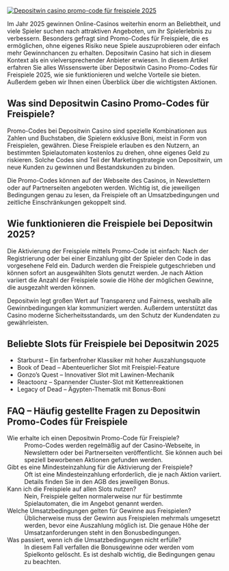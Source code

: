 [![Depositwin casino promo-code für freispiele 2025](https://123-caf.pages.dev/gitsignup.png)](https://vrmoo.ru/Bt82HjjY)

<p>Im Jahr 2025 gewinnen Online-Casinos weiterhin enorm an Beliebtheit, und viele Spieler suchen nach attraktiven Angeboten, um ihr Spielerlebnis zu verbessern. Besonders gefragt sind Promo-Codes für Freispiele, die es ermöglichen, ohne eigenes Risiko neue Spiele auszuprobieren oder einfach mehr Gewinnchancen zu erhalten. Depositwin Casino hat sich in diesem Kontext als ein vielversprechender Anbieter erwiesen. In diesem Artikel erfahren Sie alles Wissenswerte über Depositwin Casino Promo-Codes für Freispiele 2025, wie sie funktionieren und welche Vorteile sie bieten. Außerdem geben wir Ihnen einen Überblick über die wichtigsten Aktionen.</p>  <h2>Was sind Depositwin Casino Promo-Codes für Freispiele?</h2> <p>Promo-Codes bei Depositwin Casino sind spezielle Kombinationen aus Zahlen und Buchstaben, die Spielern exklusive Boni, meist in Form von Freispielen, gewähren. Diese Freispiele erlauben es den Nutzern, an bestimmten Spielautomaten kostenlos zu drehen, ohne eigenes Geld zu riskieren. Solche Codes sind Teil der Marketingstrategie von Depositwin, um neue Kunden zu gewinnen und Bestandskunden zu binden.</p> <p>Die Promo-Codes können auf der Webseite des Casinos, in Newslettern oder auf Partnerseiten angeboten werden. Wichtig ist, die jeweiligen Bedingungen genau zu lesen, da Freispiele oft an Umsatzbedingungen und zeitliche Einschränkungen gekoppelt sind.</p>  <h2>Wie funktionieren die Freispiele bei Depositwin 2025?</h2> <p>Die Aktivierung der Freispiele mittels Promo-Code ist einfach: Nach der Registrierung oder bei einer Einzahlung gibt der Spieler den Code in das vorgesehene Feld ein. Dadurch werden die Freispiele gutgeschrieben und können sofort an ausgewählten Slots genutzt werden. Je nach Aktion variiert die Anzahl der Freispiele sowie die Höhe der möglichen Gewinne, die ausgezahlt werden können.</p> <p>Depositwin legt großen Wert auf Transparenz und Fairness, weshalb alle Gewinnbedingungen klar kommuniziert werden. Außerdem unterstützt das Casino moderne Sicherheitsstandards, um den Schutz der Kundendaten zu gewährleisten.</p>  <h2>Beliebte Slots für Freispiele bei Depositwin 2025</h2> <ul>   <li>Starburst – Ein farbenfroher Klassiker mit hoher Auszahlungsquote</li>   <li>Book of Dead – Abenteuerlicher Slot mit Freispiel-Feature</li>   <li>Gonzo’s Quest – Innovativer Slot mit Lawinen-Mechanik</li>   <li>Reactoonz – Spannender Cluster-Slot mit Kettenreaktionen</li>   <li>Legacy of Dead – Ägypten-Thematik mit Bonus-Boni</li> </ul>  <h2>FAQ – Häufig gestellte Fragen zu Depositwin Promo-Codes für Freispiele</h2> <dl>   <dt>Wie erhalte ich einen Depositwin Promo-Code für Freispiele?</dt>   <dd>Promo-Codes werden regelmäßig auf der Casino-Webseite, in Newslettern oder bei Partnerseiten veröffentlicht. Sie können auch bei speziell beworbenen Aktionen gefunden werden.</dd>    <dt>Gibt es eine Mindesteinzahlung für die Aktivierung der Freispiele?</dt>   <dd>Oft ist eine Mindesteinzahlung erforderlich, die je nach Aktion variiert. Details finden Sie in den AGB des jeweiligen Bonus.</dd>    <dt>Kann ich die Freispiele auf allen Slots nutzen?</dt>   <dd>Nein, Freispiele gelten normalerweise nur für bestimmte Spielautomaten, die im Angebot genannt werden.</dd>    <dt>Welche Umsatzbedingungen gelten für Gewinne aus Freispielen?</dt>   <dd>Üblicherweise muss der Gewinn aus Freispielen mehrmals umgesetzt werden, bevor eine Auszahlung möglich ist. Die genaue Höhe der Umsatzanforderungen steht in den Bonusbedingungen.</dd>    <dt>Was passiert, wenn ich die Umsatzbedingungen nicht erfülle?</dt>   <dd>In diesem Fall verfallen die Bonusgewinne oder werden vom Spielkonto gelöscht. Es ist deshalb wichtig, die Bedingungen genau zu beachten.</dd> </dl>